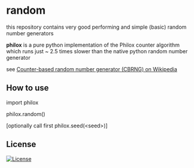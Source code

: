 # random

this repository contains very good performing and simple (basic) random number generators

**philox** is a pure python implementation of the Philox counter algorithm which runs just ~ 2.5 times slower than the native python random number generator
 
see [Counter-based random number generator (CBRNG) on Wikipedia](https://en.wikipedia.org/wiki/Counter-based_random_number_generator_(CBRNG))

## How to use

import philox

philox.random()

[optionally call first philox.seed(\<seed\>)]


## License

[![License](https://img.shields.io/badge/License-Apache%202.0-blue.svg)](https://opensource.org/licenses/Apache-2.0)

